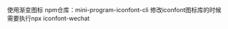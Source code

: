 使用渐变图标  npm仓库：mini-program-iconfont-cli
    修改iconfont图标库的时候 需要执行npx iconfont-wechat    <iconfont name="biaoqiankuozhan_shouye-151" />